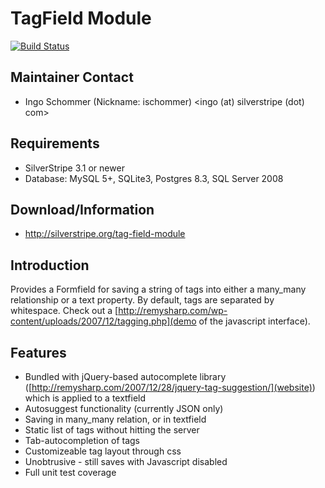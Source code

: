 # TagField Module

[![Build Status](https://secure.travis-ci.org/chillu/silverstripe-tagfield.png?branch=master)](https://travis-ci.org/chillu/silverstripe-tagfield)

## Maintainer Contact

 * Ingo Schommer (Nickname: ischommer) <ingo (at) silverstripe (dot) com>

## Requirements

 * SilverStripe 3.1 or newer
 * Database: MySQL 5+, SQLite3, Postgres 8.3, SQL Server 2008

## Download/Information

 * http://silverstripe.org/tag-field-module

## Introduction

Provides a Formfield for saving a string of tags into either a many_many relationship or a text property. By default, tags are separated by whitespace. Check out a [http://remysharp.com/wp-content/uploads/2007/12/tagging.php](demo of the javascript interface).

## Features

  * Bundled with jQuery-based autocomplete library ([http://remysharp.com/2007/12/28/jquery-tag-suggestion/](website)) which is applied to a textfield
  * Autosuggest functionality (currently JSON only)
  * Saving in many_many relation, or in textfield
  * Static list of tags without hitting the server
  * Tab-autocompletion of tags
  * Customizeable tag layout through css
  * Unobtrusive - still saves with Javascript disabled
  * Full unit test coverage
